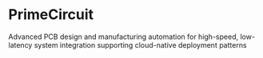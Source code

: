 # PrimeCircuit
Advanced PCB design and manufacturing automation for high-speed, low-latency system integration supporting cloud-native deployment patterns
